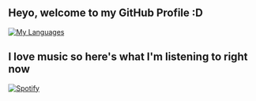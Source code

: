 ## Heyo, welcome to my GitHub Profile :D
[![My Languages](https://github-readme-stats.vercel.app/api/top-langs/?username=pieloaf&theme=nord&forceupdate)](https://pieloaf.github.io)

## I love music so here's what I'm listening to right now
[![Spotify](https://novatorem-three-nu.vercel.app/api/spotify)](https://open.spotify.com/user/cupántaé)
